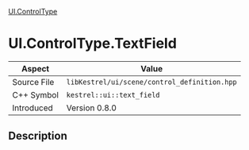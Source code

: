 [UI.ControlType](index.md)
# UI.ControlType.TextField
| Aspect | Value |
| --- | --- |
| Source File | `libKestrel/ui/scene/control_definition.hpp` |
| C++ Symbol | `kestrel::ui::text_field` |
| Introduced | Version 0.8.0 |
## Description
